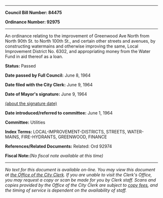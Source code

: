 

********

**Council Bill Number: 84475**
   
**Ordinance Number: 92975**
********

 An ordinance relating to the improvement of Greenwood Ave North from North 90th St. to North 100th St., and certain other streets and avenues, by constructing watermains and otherwise improving the same, Local Improvement District No. 6302, and appropriating money from the Water Fund in aid thereof as a loan.

**Status:** Passed
   
**Date passed by Full Council:** June 8, 1964
   
**Date filed with the City Clerk:** June 9, 1964
   
**Date of Mayor's signature:** June 9, 1964
   
[(about the signature date)](/~public/approvaldate.htm)
   
   
   
**Date introduced/referred to committee:** June 1, 1964
   
**Committee:** Utilities
   
   
**Index Terms:** LOCAL-IMPROVEMENT-DISTRICTS, STREETS, WATER-MAINS, FIRE-HYDRANTS, GREENWOOD, FINANCE

**References/Related Documents:** Related: Ord 92974

**Fiscal Note:**_(No fiscal note available at this time)_
********

_No text for this document is available on-line. You may view this document at [the Office of the City Clerk](http://www.seattle.gov/leg/clerk/contactUs.htm). If you are unable to visit the Clerk's Office, you may request a copy or scan be made for you by Clerk staff. Scans and copies provided by the Office of the City Clerk are subject to [copy fees](http://clerk.seattle.gov/~public/clerkfees.htm), and the timing of service is dependent on the availability of staff._

